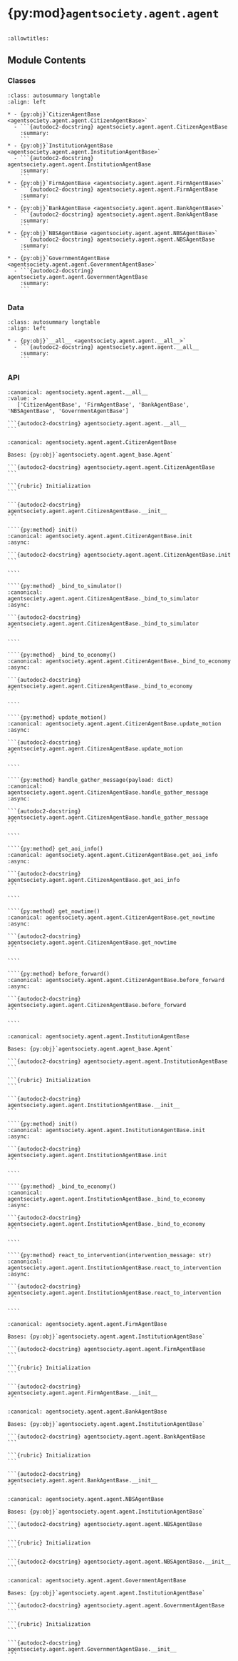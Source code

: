 # {py:mod}`agentsociety.agent.agent`

```{py:module} agentsociety.agent.agent
```

```{autodoc2-docstring} agentsociety.agent.agent
:allowtitles:
```

## Module Contents

### Classes

````{list-table}
:class: autosummary longtable
:align: left

* - {py:obj}`CitizenAgentBase <agentsociety.agent.agent.CitizenAgentBase>`
  - ```{autodoc2-docstring} agentsociety.agent.agent.CitizenAgentBase
    :summary:
    ```
* - {py:obj}`InstitutionAgentBase <agentsociety.agent.agent.InstitutionAgentBase>`
  - ```{autodoc2-docstring} agentsociety.agent.agent.InstitutionAgentBase
    :summary:
    ```
* - {py:obj}`FirmAgentBase <agentsociety.agent.agent.FirmAgentBase>`
  - ```{autodoc2-docstring} agentsociety.agent.agent.FirmAgentBase
    :summary:
    ```
* - {py:obj}`BankAgentBase <agentsociety.agent.agent.BankAgentBase>`
  - ```{autodoc2-docstring} agentsociety.agent.agent.BankAgentBase
    :summary:
    ```
* - {py:obj}`NBSAgentBase <agentsociety.agent.agent.NBSAgentBase>`
  - ```{autodoc2-docstring} agentsociety.agent.agent.NBSAgentBase
    :summary:
    ```
* - {py:obj}`GovernmentAgentBase <agentsociety.agent.agent.GovernmentAgentBase>`
  - ```{autodoc2-docstring} agentsociety.agent.agent.GovernmentAgentBase
    :summary:
    ```
````

### Data

````{list-table}
:class: autosummary longtable
:align: left

* - {py:obj}`__all__ <agentsociety.agent.agent.__all__>`
  - ```{autodoc2-docstring} agentsociety.agent.agent.__all__
    :summary:
    ```
````

### API

````{py:data} __all__
:canonical: agentsociety.agent.agent.__all__
:value: >
   ['CitizenAgentBase', 'FirmAgentBase', 'BankAgentBase', 'NBSAgentBase', 'GovernmentAgentBase']

```{autodoc2-docstring} agentsociety.agent.agent.__all__
```

````

`````{py:class} CitizenAgentBase(id: int, name: str, toolbox: agentsociety.agent.agent_base.AgentToolbox, memory: agentsociety.memory.Memory, agent_params: typing.Optional[typing.Any] = None, blocks: typing.Optional[list[agentsociety.agent.block.Block]] = None)
:canonical: agentsociety.agent.agent.CitizenAgentBase

Bases: {py:obj}`agentsociety.agent.agent_base.Agent`

```{autodoc2-docstring} agentsociety.agent.agent.CitizenAgentBase
```

```{rubric} Initialization
```

```{autodoc2-docstring} agentsociety.agent.agent.CitizenAgentBase.__init__
```

````{py:method} init()
:canonical: agentsociety.agent.agent.CitizenAgentBase.init
:async:

```{autodoc2-docstring} agentsociety.agent.agent.CitizenAgentBase.init
```

````

````{py:method} _bind_to_simulator()
:canonical: agentsociety.agent.agent.CitizenAgentBase._bind_to_simulator
:async:

```{autodoc2-docstring} agentsociety.agent.agent.CitizenAgentBase._bind_to_simulator
```

````

````{py:method} _bind_to_economy()
:canonical: agentsociety.agent.agent.CitizenAgentBase._bind_to_economy
:async:

```{autodoc2-docstring} agentsociety.agent.agent.CitizenAgentBase._bind_to_economy
```

````

````{py:method} update_motion()
:canonical: agentsociety.agent.agent.CitizenAgentBase.update_motion
:async:

```{autodoc2-docstring} agentsociety.agent.agent.CitizenAgentBase.update_motion
```

````

````{py:method} handle_gather_message(payload: dict)
:canonical: agentsociety.agent.agent.CitizenAgentBase.handle_gather_message
:async:

```{autodoc2-docstring} agentsociety.agent.agent.CitizenAgentBase.handle_gather_message
```

````

````{py:method} get_aoi_info()
:canonical: agentsociety.agent.agent.CitizenAgentBase.get_aoi_info
:async:

```{autodoc2-docstring} agentsociety.agent.agent.CitizenAgentBase.get_aoi_info
```

````

````{py:method} get_nowtime()
:canonical: agentsociety.agent.agent.CitizenAgentBase.get_nowtime
:async:

```{autodoc2-docstring} agentsociety.agent.agent.CitizenAgentBase.get_nowtime
```

````

````{py:method} before_forward()
:canonical: agentsociety.agent.agent.CitizenAgentBase.before_forward
:async:

```{autodoc2-docstring} agentsociety.agent.agent.CitizenAgentBase.before_forward
```

````

`````

`````{py:class} InstitutionAgentBase(id: int, name: str, toolbox: agentsociety.agent.agent_base.AgentToolbox, memory: agentsociety.memory.Memory, agent_params: typing.Optional[typing.Any] = None, blocks: typing.Optional[list[agentsociety.agent.block.Block]] = None)
:canonical: agentsociety.agent.agent.InstitutionAgentBase

Bases: {py:obj}`agentsociety.agent.agent_base.Agent`

```{autodoc2-docstring} agentsociety.agent.agent.InstitutionAgentBase
```

```{rubric} Initialization
```

```{autodoc2-docstring} agentsociety.agent.agent.InstitutionAgentBase.__init__
```

````{py:method} init()
:canonical: agentsociety.agent.agent.InstitutionAgentBase.init
:async:

```{autodoc2-docstring} agentsociety.agent.agent.InstitutionAgentBase.init
```

````

````{py:method} _bind_to_economy()
:canonical: agentsociety.agent.agent.InstitutionAgentBase._bind_to_economy
:async:

```{autodoc2-docstring} agentsociety.agent.agent.InstitutionAgentBase._bind_to_economy
```

````

````{py:method} react_to_intervention(intervention_message: str)
:canonical: agentsociety.agent.agent.InstitutionAgentBase.react_to_intervention
:async:

```{autodoc2-docstring} agentsociety.agent.agent.InstitutionAgentBase.react_to_intervention
```

````

`````

````{py:class} FirmAgentBase(id: int, name: str, toolbox: agentsociety.agent.agent_base.AgentToolbox, memory: agentsociety.memory.Memory, agent_params: typing.Optional[typing.Any] = None, blocks: typing.Optional[list[agentsociety.agent.block.Block]] = None)
:canonical: agentsociety.agent.agent.FirmAgentBase

Bases: {py:obj}`agentsociety.agent.agent.InstitutionAgentBase`

```{autodoc2-docstring} agentsociety.agent.agent.FirmAgentBase
```

```{rubric} Initialization
```

```{autodoc2-docstring} agentsociety.agent.agent.FirmAgentBase.__init__
```

````

````{py:class} BankAgentBase(id: int, name: str, toolbox: agentsociety.agent.agent_base.AgentToolbox, memory: agentsociety.memory.Memory, agent_params: typing.Optional[typing.Any] = None, blocks: typing.Optional[list[agentsociety.agent.block.Block]] = None)
:canonical: agentsociety.agent.agent.BankAgentBase

Bases: {py:obj}`agentsociety.agent.agent.InstitutionAgentBase`

```{autodoc2-docstring} agentsociety.agent.agent.BankAgentBase
```

```{rubric} Initialization
```

```{autodoc2-docstring} agentsociety.agent.agent.BankAgentBase.__init__
```

````

````{py:class} NBSAgentBase(id: int, name: str, toolbox: agentsociety.agent.agent_base.AgentToolbox, memory: agentsociety.memory.Memory, agent_params: typing.Optional[typing.Any] = None, blocks: typing.Optional[list[agentsociety.agent.block.Block]] = None)
:canonical: agentsociety.agent.agent.NBSAgentBase

Bases: {py:obj}`agentsociety.agent.agent.InstitutionAgentBase`

```{autodoc2-docstring} agentsociety.agent.agent.NBSAgentBase
```

```{rubric} Initialization
```

```{autodoc2-docstring} agentsociety.agent.agent.NBSAgentBase.__init__
```

````

````{py:class} GovernmentAgentBase(id: int, name: str, toolbox: agentsociety.agent.agent_base.AgentToolbox, memory: agentsociety.memory.Memory, agent_params: typing.Optional[typing.Any] = None, blocks: typing.Optional[list[agentsociety.agent.block.Block]] = None)
:canonical: agentsociety.agent.agent.GovernmentAgentBase

Bases: {py:obj}`agentsociety.agent.agent.InstitutionAgentBase`

```{autodoc2-docstring} agentsociety.agent.agent.GovernmentAgentBase
```

```{rubric} Initialization
```

```{autodoc2-docstring} agentsociety.agent.agent.GovernmentAgentBase.__init__
```

````
